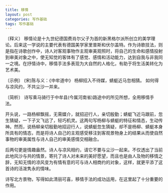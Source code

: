 ```yaml
---
title: 移情
layout: post
categories: 写作基础
tags: 写作基础
---
```


〔释义〕 移情论是十九世纪德国费肖尔父子为首的新黑格尔派所创立的美学理论。后来这一学说的主要代表有德国美学家里普斯和伏尔盖特。作为诗歌技法，则是指在诗歌创作中，诗人对客观事物作主观审美观照时，将自己的生命和感情投射到审美对象之中，使无知觉的客体有了感觉、感情和活动能力，达到自我与非我同一之境。在抒情诗中，移情手法多表现为大自然的人格化，有助于将生活美转化为艺术美。

〔示例〕 (宋)陈与义：《中牟道中》
杨柳招入不待媒，蜻蜓近马忽相猜。
如何得与凉风约，不共尘沙一并来。

〔简析〕 诗写乘马骑行于中牟县(今属河南省)路途中的所见所想，全用移情手法。

开头说，一路杨柳飘摇，无需媒介，就招迎行人，亲切殷勤；蜻蜓飞近马跟前，忽生猜疑，一下子又飞远了，轻巧机灵。这两句写杨柳与蜻蜓的特征和情态，生动传神。然而，说杨柳亲切殷勤地招迎行人，说蜻蜓忽生猜疑，却不是杨柳、蜻蜓本身所具有的情态，而是将诗人自己的主观感受移注到客观景物身上的结果从而使自然事物的审美属性与诗人自己的审美感情交相融合。

后两句更是情趣盎然。诗人与凉风相约，请它不要与尘沙一起来。不仅透出了当前此地风沙与共的情景，寄托了诗人对未来的美好愿望，而且也是由人及物的移情之辞，无知无情的凉风变为有情有意的可与诗人相商约的对象，这样，就更平添了这首诗的活泼隽永的情味。

诗写北方景物，写得如此清丽可喜，移情手法的成功运用，在这里起了十分重要的作用。 